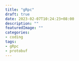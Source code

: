 ```yaml
---
title: "gRpc"
draft: true
date: 2023-02-07T10:24:23+08:00
description: ""
featuredImage: ""
categories:
- coding
tags:
- gRpc
- protobuf
---
```


